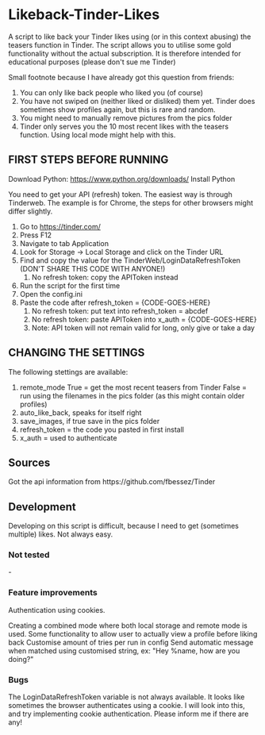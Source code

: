 # Likeback-Tinder-Likes
A script to like back your Tinder likes using (or in this context abusing) the teasers function in Tinder.
The script allows you to utilise some gold functionality without the actual subscription. It is therefore intended for educational purposes (please don't sue me Tinder)

Small footnote because I have already got this question from friends:
1) You can only like back people who liked you (of course)
2) You have not swiped on (neither liked or disliked) them yet. Tinder does sometimes show profiles again, but this is rare and random.
3) You might need to manually remove pictures from the pics folder
4) Tinder only serves you the 10 most recent likes with the teasers function. Using local mode might help with this.



<h2>FIRST STEPS BEFORE RUNNING</h2>

Download Python: https://www.python.org/downloads/
Install Python

You need to get your API (refresh) token. The easiest way is through Tinderweb. The example is for Chrome, the steps for other browsers might differ slightly.
1. Go to https://tinder.com/
1. Press F12
1. Navigate to tab Application
1. Look for Storage -> Local Storage and click on the Tinder URL
1. Find and copy the value for the TinderWeb/LoginDataRefreshToken (DON'T SHARE THIS CODE WITH ANYONE!)
    1. No refresh token: copy the APIToken instead
1. Run the script for the first time
1. Open the config.ini
1. Paste the code after refresh_token = {CODE-GOES-HERE}
    1. No refresh token: put text into refresh_token = abcdef 
    1. No refresh token: paste APIToken into x_auth = {CODE-GOES-HERE}
    1. Note: API token will not remain valid for long, only give or take a day


<h2>CHANGING THE SETTINGS</h2>

The following stettings are available:
1) remote_mode 
        True = get the most recent teasers from Tinder
        False = run using the filenames in the pics folder (as this might contain older profiles)
2) auto_like_back, speaks for itself right
3) save_images, if true save in the pics folder
4) refresh_token = the code you pasted in first install
5) x_auth = used to authenticate


<h2>Sources</h2>
Got the api information from https://github.com/fbessez/Tinder

<h2>Development</h2>
Developing on this script is difficult, because I need to get (sometimes multiple) likes. Not always easy.

<h3>Not tested</h3>
-

<h3>Feature improvements</h3>
Authentication using cookies.

Creating a combined mode where both local storage and remote mode is used.
Some functionality to allow user to actually view a profile before liking back
Customise amount of tries per run in config
Send automatic message when matched using customised string, ex: "Hey %name, how are you doing?"

<h3>Bugs</h3>
The LoginDataRefreshToken variable is not always available. It looks like sometimes the browser authenticates using a cookie. I will look into this, and try implementing cookie authentication.
Please inform me if there are any!
